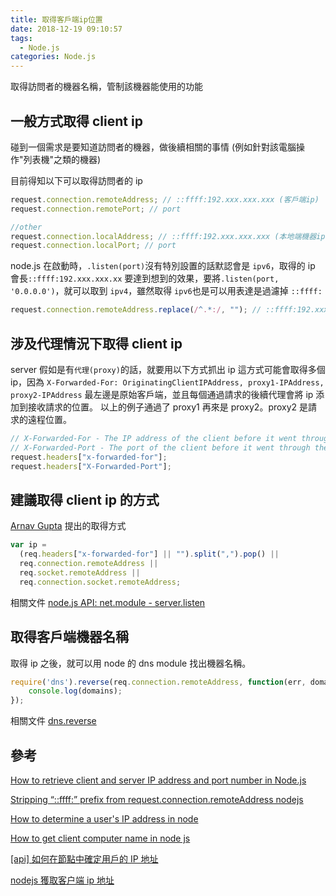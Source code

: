 ```yaml
---
title: 取得客戶端ip位置
date: 2018-12-19 09:10:57
tags:
  - Node.js
categories: Node.js
---
```


取得訪問者的機器名稱，管制該機器能使用的功能

<!-- more -->

## 一般方式取得 client ip 

碰到一個需求是要知道訪問者的機器，做後續相關的事情 (例如針對該電腦操作"列表機"之類的機器)

目前得知以下可以取得訪問者的 ip

```javascript
request.connection.remoteAddress; // ::ffff:192.xxx.xxx.xxx (客戶端ip)
request.connection.remotePort; // port

//other
request.connection.localAddress; // ::ffff:192.xxx.xxx.xxx (本地端機器ip)
request.connection.localPort; // port
```

node.js 在啟動時，`.listen(port)`沒有特別設置的話默認會是 `ipv6`，取得的 ip 會長`::ffff:192.xxx.xxx.xx`
要達到想到的效果，要將`.listen(port, '0.0.0.0')`，就可以取到 `ipv4`，雖然取得 `ipv6`也是可以用表達是過濾掉 `::ffff:`

```javascript
request.connection.remoteAddress.replace(/^.*:/, ""); // ::ffff:192.xxx.xxx.xxx >>> 192.xxx.xxx.xxx
```

## 涉及代理情況下取得 client ip 

server 假如是有`代理(proxy)`的話，就要用以下方式抓出 ip
這方式可能會取得多個 ip，因為 `X-Forwarded-For: OriginatingClientIPAddress, proxy1-IPAddress, proxy2-IPAddress`
最左邊是原始客戶端，並且每個通過請求的後續代理會將 ip 添加到接收請求的位置。
以上的例子通過了 proxy1 再來是 proxy2。proxy2 是請求的遠程位置。

```javascript
// X-Forwarded-For - The IP address of the client before it went through the proxy
// X-Forwarded-Port - The port of the client before it went through the proxy
request.headers["x-forwarded-for"];
request.headers["X-Forwarded-Port"];
```

## 建議取得 client ip 的方式

[Arnav Gupta](https://stackoverflow.com/users/3529903/arnav-gupta) 提出的取得方式

```javascript
var ip =
  (req.headers["x-forwarded-for"] || "").split(",").pop() ||
  req.connection.remoteAddress ||
  req.socket.remoteAddress ||
  req.connection.socket.remoteAddress;
```

相關文件 [node.js API: net.module - server.listen](https://nodejs.org/api/net.html#net_server_listen_port_host_backlog_callback)

## 取得客戶端機器名稱

取得 ip 之後，就可以用 node 的 dns module 找出機器名稱。

```javascript
require('dns').reverse(req.connection.remoteAddress, function(err, domains) {
    console.log(domains);
});
```

相關文件 [dns.reverse](https://nodejs.org/docs/v0.3.1/api/all.html#dns.reverse)

## 參考

[How to retrieve client and server IP address and port number in Node.js](https://stackoverflow.com/questions/38423930/how-to-retrieve-client-and-server-ip-address-and-port-number-in-node-js)

[Stripping “::ffff:” prefix from request.connection.remoteAddress nodejs](https://stackoverflow.com/questions/31100703/stripping-ffff-prefix-from-request-connection-remoteaddress-nodejs)

[How to determine a user's IP address in node](https://stackoverflow.com/questions/8107856/how-to-determine-a-users-ip-address-in-node)

[How to get client computer name in node js](https://stackoverflow.com/questions/42151493/how-to-get-client-computer-name-in-node-js)

[[api] 如何在節點中確定用戶的 IP 地址](https://code.i-harness.com/zh-TW/q/7bb750)

[nodejs 獲取客户端 ip 地址](https://hk.saowen.com/a/477734b02f981c88df93cd4cc62b1c34acfd344bd40bab93e0821ac5d6e900d1)
